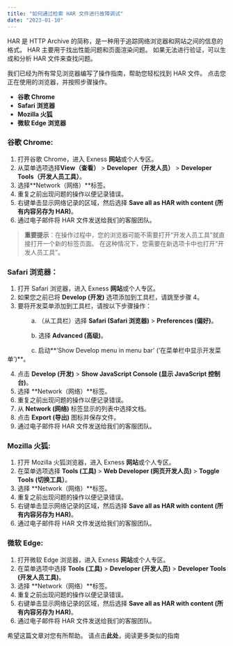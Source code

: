 ```yaml
---
title: "如何通过检索 HAR 文件进行故障调试"
date: "2023-01-10"
---
```


HAR 是 HTTP Archive 的简称，是一种用于追踪网络浏览器和网站之间的信息的格式。 HAR 主要用于找出性能问题和页面渲染问题。 如果无法进行验证，可以生成和分析 HAR 文件来查找问题。

我们已经为所有常见浏览器编写了操作指南，帮助您轻松找到 HAR 文件。 点击您正在使用的浏览器，并按照步骤操作。

- **谷歌 Chrome**
- **Safari 浏览器**
- **Mozilla 火狐**
- **微软 Edge 浏览器**

### **谷歌 Chrome:**

1. 打开谷歌 Chrome，进入 Exness **网站**或个人专区。
2. 从菜单选项选择**View（查看）** > **Developer（开发人员）** > **Developer Tools（开发人员工具）**。
3. 选择**Network（网络）**标签。
4. 重复之前出现问题的操作以便记录错误。
5. 右键单击显示网络记录的区域，然后选择 **Save all as HAR with content (所有内容另存为 HAR)**。
6. 通过电子邮件将 HAR 文件发送给我们的客服团队。

> **重要提示**：在操作过程中，您的浏览器可能不需要打开“开发人员工具”就直接打开一个新的标签页面。 在这种情况下，您需要在新选项卡中也打开“开发人员工具”。

### **Safari 浏览器：**

1. 打开 Safari 浏览器，进入 Exness **网站**或个人专区。
2. 如果您之前已将 **Develop (开发)** 选项添加到工具栏，请跳至步骤 4。
3. 要将开发菜单添加到工具栏，请按以下步骤操作：

              a. （从工具栏）选择 **Safari (Safari 浏览器)** > **Preferences (偏好)**。

              b. 选择 **Advanced (高级)**。

              c. 启动**‘Show Develop menu in menu bar’ (‘在菜单栏中显示开发菜单’)**。

4. 点击 **Develop (开发)** > **Show JavaScript Console (显示 JavaScript 控制台)**。
5. 选择 **Network（网络）**标签。
6. 重复之前出现问题的操作以便记录错误。
7. 从 **Network (网络)** 标签显示的列表中选择文档。
8. 点击 **Export (导出)** 图标并保存文件。
9. 通过电子邮件将 HAR 文件发送给我们的客服团队。

### **Mozilla 火狐:**

1. 打开 Mozilla 火狐浏览器，进入 Exness **网站**或个人专区。
2. 在菜单选项选择 **Tools (工具)** > **Web Developer (网页开发人员)** > **Toggle Tools (切换工具）**。
3. 选择 **Network（网络）**标签。
4. 重复之前出现问题的操作以便记录错误。
5. 右键单击显示网络记录的区域，然后选择 **Save all as HAR with content (所有内容另存为 HAR)**。
6. 通过电子邮件将 HAR 文件发送给我们的客服团队。

### **微软 Edge:**

1. 打开微软 Edge 浏览器，进入 Exness **网站**或个人专区。
2. 在菜单选项中选择 **Tools (工具)** > **Developer (开发人员)** > **Developer Tools (开发人员工具)**。
3. 选择 **Network（网络）**标签。
4. 重复之前出现问题的操作以便记录错误。
5. 右键单击显示网络记录的区域，然后选择 **Save all as HAR with content (所有内容另存为 HAR)**。
6. 通过电子邮件将 HAR 文件发送给我们的客服团队。

希望这篇文章对您有所帮助。 请点击**此处**，阅读更多类似的指南
